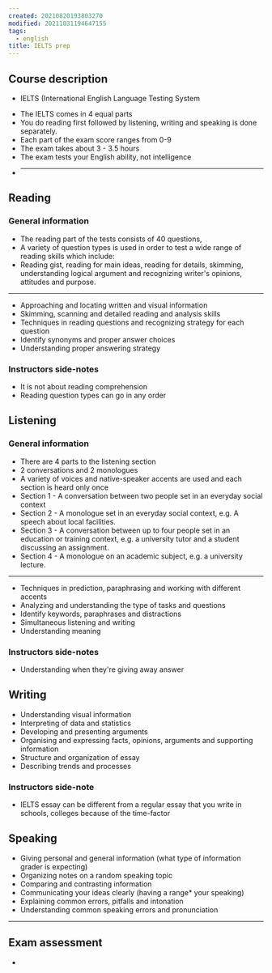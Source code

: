 ```yaml
---
created: 20210820193803270
modified: 20211031194647155
tags:
  - english
title: IELTS prep
---
```


## Course description

- IELTS (International English Language Testing System

<!-- end list -->

- The IELTS comes in 4 equal parts
- You do reading first followed by listening, writing and speaking is done separately.
- Each part of the exam score ranges from 0-9
- The exam takes about 3 - 3.5 hours
- The exam tests your English ability, not intelligence

<!-- end list -->

- ***

## Reading

### General information

- The reading part of the tests consists of 40 questions,
- A variety of question types is used in order to test a wide range of reading skills which include:
- Reading gist, reading for main ideas, reading for details, skimming, understanding logical argument and recognizing writer's opinions, attitudes and purpose.

---

- Approaching and locating written and visual information
- Skimming, scanning and detailed reading and analysis skills
- Techniques in reading questions and recognizing strategy for each question
- Identify synonyms and proper answer choices
- Understanding proper answering strategy

### Instructors side-notes

- It is not about reading comprehension
- Reading question types can go in any order

## Listening

### General information

- There are 4 parts to the listening section
- 2 conversations and 2 monologues
- A variety of voices and native-speaker accents are used and each section is heard only once
- Section 1 - A conversation between two people set in an everyday social context
- Section 2 - A monologue set in an everyday social context, e.g. A speech about local facilities.
- Section 3 - A conversation between up to four people set in an education or training context, e.g. a university tutor and a student discussing an assignment.
- Section 4 - A monologue on an academic subject, e.g. a university lecture.

---

- Techniques in prediction, paraphrasing and working with different accents
- Analyzing and understanding the type of tasks and questions
- Identify keywords, paraphrases and distractions
- Simultaneous listening and writing
- Understanding meaning

### Instructors side-notes

- Understanding when they're giving away answer

## Writing

- Understanding visual information
- Interpreting of data and statistics
- Developing and presenting arguments
- Organising and expressing facts, opinions, arguments and supporting information
- Structure and organization of essay
- Describing trends and processes

### Instructors side-note

- IELTS essay can be different from a regular essay that you write in schools, colleges because of the time-factor

## Speaking

- Giving personal and general information (what type of information grader is expecting)
- Organizing notes on a random speaking topic
- Comparing and contrasting information
- Communicating your ideas clearly (having a range\* your speaking)
- Explaining common errors, pitfalls and intonation
- Understanding common speaking errors and pronunciation

---

## Exam assessment

-
